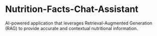 # Nutrition-Facts-Chat-Assistant
 AI-powered application that leverages Retrieval-Augmented Generation (RAG) to provide accurate and contextual nutritional information.
